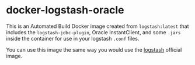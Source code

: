# docker-logstash-oracle

This is an Automated Build Docker image created from `logstash:latest` that includes the `logstash-jdbc-plugin`, Oracle InstantClient, and some `.jars` inside the container for use in your logstash `.conf` files.

You can use this image the same way you would use the  [logstash](http://hub.docker.com/_/logstash) official image.